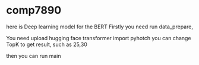 # comp7890
here is Deep learning model for the BERT 
Firstly  you need run data_prepare,

You need upload hugging face transformer 
import pyhotch 
you can change TopK to get result, such as 25,30 

then you can run main 

